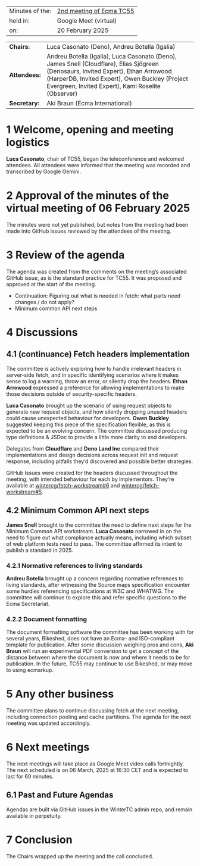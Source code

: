 |                 |                                                                           |
|:----------------|:--------------------------------------------------------------------------|
| Minutes of the: | [2nd meeting of Ecma TC55](https://github.com/WinterTC55/admin/issues/94) |
| held in:        | Google Meet (virtual)                                                     |
| on:             | 20 February 2025                                                          |
 
|                 |                                                                                                                                                                                                                                            |
|:----------------|:-------------------------------------------------------------------------------------------------------------------------------------------------------------------------------------------------------------------------------------------|
| **Chairs:**     | Luca Casonato (Deno), Andreu Botella (Igalia)                                                                                                                                                                                              |
| **Attendees:**  | Andreu Botella (Igalia), Luca Casonato (Deno), James Snell (Cloudflare), Elias Sjögreen (Denosaurs, Invited Expert), Ethan Arrowood (HarperDB, Invited Expert), Owen Buckley (Project Evergreen, Invited Expert), Kami Roselite (Observer) |                                                                                                        |
| **Secretary:**  | Aki Braun (Ecma International)                                                                                                                                                                                                             |

# 1 Welcome, opening and meeting logistics

**Luca Casonato**, chair of TC55, began the teleconference and welcomed attendees. All attendees were informed that the meeting was recorded and transcribed by Google Gemini.

# 2 Approval of the minutes of the virtual meeting of 06 February 2025

The minutes were not yet published, but notes from the meeting had been made into GitHub issues reviewed by the attendees of the meeting.

# 3 Review of the agenda

The agenda was created from the comments on the meeting’s associated GitHub issue, as is the standard practice for TC55. It was proposed and approved at the start of the meeting.

- Continuation: Figuring out what is needed in fetch: what parts need changes / do not apply?
- Minimum common API next steps

# 4 Discussions

## 4.1 (continuance) Fetch headers implementation

The committee is actively exploring how to handle irrelevant headers in server-side fetch, and in specific identifying scenarios where it makes sense to log a warning, throw an error, or silently drop the headers. **Ethan Arrowood** expressed a preference for allowing implementations to make those decisions outside of security-specific headers.

**Luca Casonato** brought up the scenario of using request objects to generate new request objects, and how silently dropping unused headers could cause unexpected behaviour for developers. **Owen Buckley** suggested keeping this piece of the specification flexible, as this is expected to be an evolving concern. The committee discussed producing type definitions & JSDoc to provide a little more clarity to end developers.

Delegates from **Cloudflare** and **Deno Land Inc** compared their implementations and design decisions across request init and request response, including pitfalls they’d discovered and possible better strategies.

GitHub Issues were created for the headers discussed throughout the meeting, with intended behaviour for each by implementors. They’re available at [wintercg/fetch-workstream#6](https://github.com/wintercg/fetch-workstream/issues/6) and [wintercg/fetch-workstream#5](https://github.com/wintercg/fetch-workstream/issues/5).

## 4.2 Minimum Common API next steps

**James Snell** brought to the committee the need to define next steps for the Minimum Common API workstream. **Luca Casonato** narrowed in on the need to figure out what compliance actually means, including which subset of web platform tests need to pass. The committee affirmed its intent to publish a standard in 2025.

### 4.2.1 Normative references to living standards

**Andreu Botella** brought up a concern regarding normative references to living standards, after witnessing the Source maps specification encounter some hurdles referencing specifications at W3C and WHATWG. The committee will continue to explore this and refer specific questions to the Ecma Secretariat.

### 4.2.2 Document formatting

The document formatting software the committee has been working with for several years, Bikeshed, does not have an Ecma- and ISO-compliant template for publication. After some discussion weighing pros and cons, **Aki Braun** will run an experimental PDF conversion to get a concept of the distance between where the document is now and where it needs to be for publication. In the future, TC55 may continue to use Bikeshed, or may move to using ecmarkup.

# 5 Any other business

The committee plans to continue discussing fetch at the next meeting, including connection pooling and cache partitions. The agenda for the next meeting was updated accordingly.

# 6 Next meetings

The next meetings will take place as Google Meet video calls fortnightly. The next scheduled is on 06 March, 2025 at 16:30 CET and is expected to last for 60 minutes.

## 6.1 Past and Future Agendas

Agendas are built via GitHub issues in the WinterTC admin repo, and remain available in perpetuity.

# 7 Conclusion

The Chairs wrapped up the meeting and the call concluded.